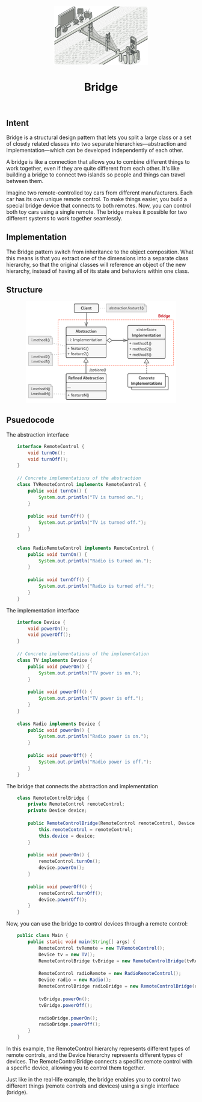 <div align="center" id="top">
  <a href="">
    <img src="../assets/imgs/bgs/bridge.png" alt="Logo" width="250px">
  </a>

  <h1 align="center">Bridge</h1>
</div>

<br />

## Intent
Bridge is a structural design pattern that lets you split a large class or a set of closely related classes into two separate hierarchies—abstraction and implementation—which can be developed independently of each other.

A bridge is like a connection that allows you to combine different things to work together, even if they are quite different from each other. It's like building a bridge to connect two islands so people and things can travel between them.

Imagine two remote-controlled toy cars from different manufacturers. Each car has its own unique remote control. To make things easier, you build a special bridge device that connects to both remotes. Now, you can control both toy cars using a single remote. The bridge makes it possible for two different systems to work together seamlessly.

## Implementation
The Bridge pattern switch from inheritance to the object composition. What this means is that you extract one of the dimensions into a separate class hierarchy, so that the original classes will reference an object of the new hierarchy, instead of having all of its state and behaviors within one class.


## Structure

<p align="center">
    <img src="../assets/imgs/structures/bridge.png" alt="Singleton Structure" width="400px">
</p>

## Psuedocode

The abstraction interface

```java
    interface RemoteControl {
        void turnOn();
        void turnOff();
    }

    // Concrete implementations of the abstraction
    class TVRemoteControl implements RemoteControl {
        public void turnOn() {
            System.out.println("TV is turned on.");
        }

        public void turnOff() {
            System.out.println("TV is turned off.");
        }
    }

    class RadioRemoteControl implements RemoteControl {
        public void turnOn() {
            System.out.println("Radio is turned on.");
        }

        public void turnOff() {
            System.out.println("Radio is turned off.");
        }
    }
```

The implementation interface

```java
    interface Device {
        void powerOn();
        void powerOff();
    }

    // Concrete implementations of the implementation
    class TV implements Device {
        public void powerOn() {
            System.out.println("TV power is on.");
        }

        public void powerOff() {
            System.out.println("TV power is off.");
        }
    }

    class Radio implements Device {
        public void powerOn() {
            System.out.println("Radio power is on.");
        }

        public void powerOff() {
            System.out.println("Radio power is off.");
        }
    }
```

The bridge that connects the abstraction and implementation

```java
    class RemoteControlBridge {
        private RemoteControl remoteControl;
        private Device device;

        public RemoteControlBridge(RemoteControl remoteControl, Device device) {
            this.remoteControl = remoteControl;
            this.device = device;
        }

        public void powerOn() {
            remoteControl.turnOn();
            device.powerOn();
        }

        public void powerOff() {
            remoteControl.turnOff();
            device.powerOff();
        }
    }
```

Now, you can use the bridge to control devices through a remote control:

```java
    public class Main {
        public static void main(String[] args) {
            RemoteControl tvRemote = new TVRemoteControl();
            Device tv = new TV();
            RemoteControlBridge tvBridge = new RemoteControlBridge(tvRemote, tv);

            RemoteControl radioRemote = new RadioRemoteControl();
            Device radio = new Radio();
            RemoteControlBridge radioBridge = new RemoteControlBridge(radioRemote, radio);

            tvBridge.powerOn();
            tvBridge.powerOff();

            radioBridge.powerOn();
            radioBridge.powerOff();
        }
    }
```

In this example, the RemoteControl hierarchy represents different types of remote controls, and the Device hierarchy represents different types of devices. The RemoteControlBridge connects a specific remote control with a specific device, allowing you to control them together.

Just like in the real-life example, the bridge enables you to control two different things (remote controls and devices) using a single interface (bridge).